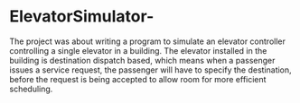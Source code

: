 # ElevatorSimulator-
The project was about writing a program to simulate an elevator controller controlling a single elevator in a building. The elevator installed in the building is destination dispatch based, which means when a passenger issues a service request, the passenger will have to specify the destination, before the request is being accepted to allow room for more efficient scheduling.
